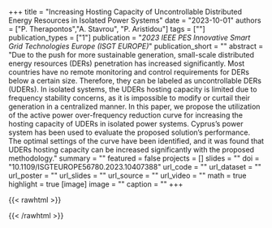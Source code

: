 +++
title = "Increasing Hosting Capacity of Uncontrollable Distributed Energy Resources in Isolated Power Systems"
date = "2023-10-01"
authors = ["P. Therapontos","A. Stavrou", "P. Aristidou"]
tags = [""]
publication_types = ["1"]
publication = "_2023 IEEE PES Innovative Smart Grid Technologies Europe (ISGT EUROPE)_"
publication_short = ""
abstract = "Due to the push for more sustainable generation, small-scale distributed energy resources (DERs) penetration has increased significantly. Most countries have no remote monitoring and control requirements for DERs below a certain size. Therefore, they can be labeled as uncontrollable DERs (UDERs). In isolated systems, the UDERs hosting capacity is limited due to frequency stability concerns, as it is impossible to modify or curtail their generation in a centralized manner. In this paper, we propose the utilization of the active power over-frequency reduction curve for increasing the hosting capacity of UDERs in isolated power systems. Cyprus’s power system has been used to evaluate the proposed solution’s performance. The optimal settings of the curve have been identified, and it was found that UDERs hosting capacity can be increased significantly with the proposed methodology."
summary = ""
featured = false
projects = []
slides = ""
doi = "10.1109/ISGTEUROPE56780.2023.10407388"
url_code = ""
url_dataset = ""
url_poster = ""
url_slides = ""
url_source = ""
url_video = ""
math = true
highlight = true
[image]
image = ""
caption = ""
+++

{{< rawhtml >}}
<div data-badge-details="right" data-badge-type="medium-donut" data-doi="10.1109/ISGTEUROPE56780.2023.10407388" data-hide-no-mentions="true" class="altmetric-embed"></div>
{{< /rawhtml >}}
